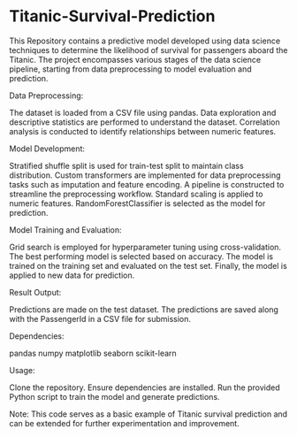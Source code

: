 # Titanic-Survival-Prediction
This Repository contains a predictive model developed using data science techniques to determine the likelihood of survival for passengers aboard the Titanic. The project encompasses various stages of the data science pipeline, starting from data preprocessing to model evaluation and prediction.

Data Preprocessing:

The dataset is loaded from a CSV file using pandas.
Data exploration and descriptive statistics are performed to understand the dataset.
Correlation analysis is conducted to identify relationships between numeric features.

Model Development:

Stratified shuffle split is used for train-test split to maintain class distribution.
Custom transformers are implemented for data preprocessing tasks such as imputation and feature encoding.
A pipeline is constructed to streamline the preprocessing workflow.
Standard scaling is applied to numeric features.
RandomForestClassifier is selected as the model for prediction.

Model Training and Evaluation:

Grid search is employed for hyperparameter tuning using cross-validation.
The best performing model is selected based on accuracy.
The model is trained on the training set and evaluated on the test set.
Finally, the model is applied to new data for prediction.

Result Output:

Predictions are made on the test dataset.
The predictions are saved along with the PassengerId in a CSV file for submission.

Dependencies:

pandas
numpy
matplotlib
seaborn
scikit-learn

Usage:

Clone the repository.
Ensure dependencies are installed.
Run the provided Python script to train the model and generate predictions.

Note: This code serves as a basic example of Titanic survival prediction and can be extended for further experimentation and improvement.
